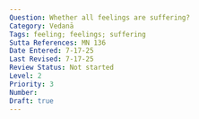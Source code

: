 ```yaml
---
Question: Whether all feelings are suffering?
Category: Vedanā
Tags: feeling; feelings; suffering
Sutta References: MN 136
Date Entered: 7-17-25
Last Revised: 7-17-25
Review Status: Not started
Level: 2
Priority: 3
Number: 
Draft: true
---
```

